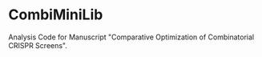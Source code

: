 # CombiMiniLib
Analysis Code for Manuscript "Comparative Optimization of Combinatorial CRISPR Screens".
